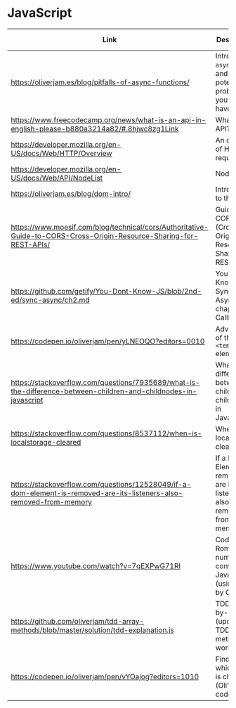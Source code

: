 # JavaScript

| Link | Description | Added by |
| ---- | ----------- | -------- |
| https://oliverjam.es/blog/pitfalls-of-async-functions/ | Intro to `async`/`await` and potential problems you might have | oliverjam |
| https://www.freecodecamp.org/news/what-is-an-api-in-english-please-b880a3214a82/#.8hjwc8zg1Link | What is an API?| lizzy-j  |
| https://developer.mozilla.org/en-US/docs/Web/HTTP/Overview | An overview of HTTP requests | lizzy-j  |
| https://developer.mozilla.org/en-US/docs/Web/API/NodeList| NodeList | lizzy-j |
| https://oliverjam.es/blog/dom-intro/ | Introduction to the DOM | lizzy-j |
| https://www.moesif.com/blog/technical/cors/Authoritative-Guide-to-CORS-Cross-Origin-Resource-Sharing-for-REST-APIs/ | Guide to CORS (Cross-Origin Resource Sharing) for REST APIs | lizzy-j  |
| https://github.com/getify/You-Dont-Know-JS/blob/2nd-ed/sync-async/ch2.md | You Don't Know JS: Sync & Async chapter on Callbacks | lizzy-j  |
| https://codepen.io/oliverjam/pen/yLNEOQO?editors=0010 | Advantages of the `<template>` element | oliverjam  |
| https://stackoverflow.com/questions/7935689/what-is-the-difference-between-children-and-childnodes-in-javascript | What is the difference between children and childNodes in JavaScript? | glrta  |
| https://stackoverflow.com/questions/8537112/when-is-localstorage-cleared | When is localStorage cleared? | glrta  |
| https://stackoverflow.com/questions/12528049/if-a-dom-element-is-removed-are-its-listeners-also-removed-from-memory | If a DOM Element is removed, are its listeners also removed from memory? | glrta|
| https://www.youtube.com/watch?v=7qEXPwG71RI | Coding a Roman numeral converter in JavaScript (using TDD) by Oli | glrta|
| https://github.com/oliverjam/tdd-array-methods/blob/master/solution/tdd-explanation.js | TDD step-by-step (updated TDD array-methods workshop) | glrta|
| https://codepen.io/oliverjam/pen/vYOajog?editors=1010 | Finding which radio is checked (Oli's codepen) | glrta|

